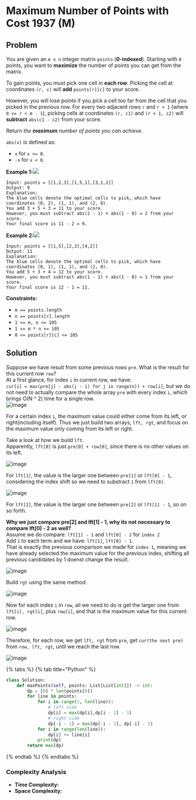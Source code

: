 # Maximum Number of Points with Cost 1937 \(M\)

## Problem



You are given an `m x n` integer matrix `points` \(**0-indexed**\). Starting with `0` points, you want to **maximize** the number of points you can get from the matrix.

To gain points, you must pick one cell in **each row**. Picking the cell at coordinates `(r, c)` will **add** `points[r][c]` to your score.

However, you will lose points if you pick a cell too far from the cell that you picked in the previous row. For every two adjacent rows `r` and `r + 1` \(where `0 <= r < m - 1`\), picking cells at coordinates `(r, c1)` and `(r + 1, c2)` will **subtract** `abs(c1 - c2)` from your score.

Return _the **maximum** number of points you can achieve_.

`abs(x)` is defined as:

* `x` for `x >= 0`.
* `-x` for `x < 0`.

**Example 1:**![](https://assets.leetcode.com/uploads/2021/07/12/screenshot-2021-07-12-at-13-40-26-diagram-drawio-diagrams-net.png)

```text
Input: points = [[1,2,3],[1,5,1],[3,1,1]]
Output: 9
Explanation:
The blue cells denote the optimal cells to pick, which have coordinates (0, 2), (1, 1), and (2, 0).
You add 3 + 5 + 3 = 11 to your score.
However, you must subtract abs(2 - 1) + abs(1 - 0) = 2 from your score.
Your final score is 11 - 2 = 9.
```

**Example 2:**![](https://assets.leetcode.com/uploads/2021/07/12/screenshot-2021-07-12-at-13-42-14-diagram-drawio-diagrams-net.png)

```text
Input: points = [[1,5],[2,3],[4,2]]
Output: 11
Explanation:
The blue cells denote the optimal cells to pick, which have coordinates (0, 1), (1, 1), and (2, 0).
You add 5 + 3 + 4 = 12 to your score.
However, you must subtract abs(1 - 1) + abs(1 - 0) = 1 from your score.
Your final score is 12 - 1 = 11.
```

**Constraints:**

* `m == points.length`
* `n == points[r].length`
* `1 <= m, n <= 105`
* `1 <= m * n <= 105`
* `0 <= points[r][c] <= 105`

## Solution 

Suppose we have result from some previous rows `pre`. What is the result for this current row `row`?  
At a first glance, for index `i` in current row, we have:  
`cur[i] = max(pre[j] - abs(j - i) for j in range(n)) + row[i]`, but we do not need to actually compare the whole array `pre` with every index `i`, which brings O\(N ^ 2\) time for a single row.  
![image](https://assets.leetcode.com/users/images/f4a6ce8a-94a2-43f0-a915-1f38784fbd2c_1626580880.3098035.png)

For a certain index `i`, the maximum value could either come from its left, or right\(including itself\). Thus we just build two arrays, `lft, rgt`, and focus on the maximum value only coming from its left or right.

Take a look at how we build `lft`.  
Apparently, `lft[0]` is just `pre[0] + row[0]`, since there is no other values on its left.  


![image](https://assets.leetcode.com/users/images/c8d2a03c-e31b-44ae-8173-3d2b48386d94_1626580886.558323.png)

For `lft[1]`, the value is the larger one between `pre[1]` or `lft[0] - 1`, considering the index shift so we need to substract `1` from `lft[0]`.  


![image](https://assets.leetcode.com/users/images/a9e09145-ec1e-4d1c-baad-935129793211_1626580891.5653405.png)

For `lft[2]`, the value is the larger one between `pre[2]` or `lft[1] - 1`, so on so forth.

**Why we just compare pre\[2\] and lft\[1\] - 1, why its not necessary to compare lft\[0\] - 2 as well?**  
Assume we do compare: `lft[1] - 1` and `lft[0] - 2` for `index 2`  
Add `1` to each term and we have: `lft[1]`, `lft[0] - 1`.  
That is exactly the previous comparison we made for `index 1`, meaning we have already selected the maximum value for the previous index, shifting all previous candidates by 1 doenst change the result.

![image](https://assets.leetcode.com/users/images/045c5759-54ba-4189-8af4-9d8888fd8053_1626580896.5886753.png)

Build `rgt` using the same method.  


![image](https://assets.leetcode.com/users/images/97576fc5-079b-4203-883f-0b3cd7ca6fef_1626580899.9305296.png)

Now for each index `i` in `row`, all we need to do is get the larger one from `lft[i], rgt[i]`, plus `row[i]`, and that is the maximum value for this current row.  


![image](https://assets.leetcode.com/users/images/6d117416-9210-4f4a-a5e0-57ce6fe97f52_1626580904.2815344.png)

Therefore, for each row, we get `lft, rgt` from `pre`, get `cur(the next pre)` from `row, lft, rgt`, until we reach the last row.

![image](https://assets.leetcode.com/users/images/90ed4b4f-68d7-4990-860a-e7efb5030db7_1626580911.6756952.png)

{% tabs %}
{% tab title="Python" %}
```python
class Solution:
    def maxPoints(self, points: List[List[int]]) -> int:
        dp = [0] * len(points[0])
        for line in points:
            for i in range(1, len(line)):
                # left side 
                dp[i] = max(dp[i],dp[i - 1] - 1)
                # right side 
                dp[-i - 1] = max(dp[-i - 1], dp[-i] - 1)
            for i in range(len(line)):
                dp[i] += line[i]
            print(dp)
        return max(dp)
```
{% endtab %}
{% endtabs %}

### Complexity Analysis

* **Time Complexity:**
* **Space Complexity:**

